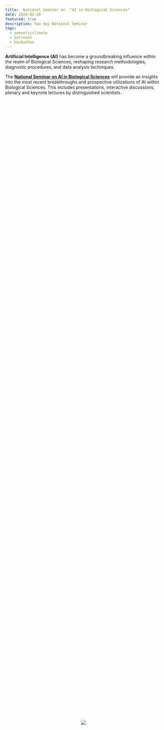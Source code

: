 ```yaml
---
title:  National Seminar on  "AI in Biological Sciences" 
date: 2024-02-28
featured: true
description: Two day National Seminar
tags:
  - semanticclimate
  - outreach
  - hackathon
---
```


**Artificial Intelligence (AI)** has become a groundbreaking influence within the realm of Biological Sciences, reshaping research methodologies, diagnostic procedures, and data analysis techniques.

The [**National Seminar on AI in Biological Sciences**](https://www.arsdcollege.ac.in/event/two-day-national-seminar-on-ai-in-biological-sciences/) will provide an insights into the most recent breakthroughs and prospective utilizations of AI within Biological Sciences. This includes presentations, interactive discussions, plenary and keynote lectures by distinguished scientists.


<div style="display: flex; justify-content: center; align-items: center; height: 100vh;">
    <img src='{{ "/static/img/flyer_arsd1.jpg" | url }}' style="max-width: 100%; max-height: 100%;">
</div>

 
## Date & Time

28 February, 2024.

Time: 9:45 a.m.- 3:30 p.m. (IST)

## Mode 

In-person

## Programme

<table>
<tr>
<td><img src='{{ "/static/img/program1.jpg" | url }}' width="500" height="300"></td>
</tr>
<tr>
<td><img src='{{ "/static/img/program2.jpg" | url }}' width="500" height="300"></td>
</tr>
</table>

## Event Pictures

[Click here](https://semanticclimate.github.io/p/en/posts/arsd_DU/)

## Location

Seminar Hall 1, [ARSD College](https://www.arsdcollege.ac.in/)


ATMA RAM SANATAN DHARMA COLLEGE, Ring Rd, Dhaula Kuan Enclave I, Dhaula Kuan, New Delhi, Delhi 110021







